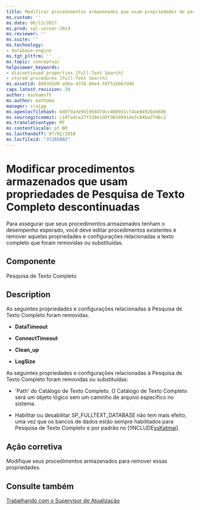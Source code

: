 ```yaml
---
title: Modificar procedimentos armazenados que usam propriedades de pesquisa de texto completo descontinuadas | Microsoft Docs
ms.custom: ''
ms.date: 06/13/2017
ms.prod: sql-server-2014
ms.reviewer: ''
ms.suite: ''
ms.technology:
- database-engine
ms.tgt_pltfrm: ''
ms.topic: conceptual
helpviewer_keywords:
- discontinued properties [Full-Text Search]
- stored procedures [Full-Text Search]
ms.assetid: 8d9392d9-a9ba-4378-84e4-59f516b67ddb
caps.latest.revision: 20
author: mashamsft
ms.author: mathoma
manager: craigg
ms.openlocfilehash: bd8fda3e9d1968d7dcc480931cf4ae8492bd4686
ms.sourcegitcommit: c18fadce27f330e1d4f36549414e5c84ba2f46c2
ms.translationtype: MT
ms.contentlocale: pt-BR
ms.lasthandoff: 07/02/2018
ms.locfileid: "37265802"
---
```

# <a name="modify-stored-procedures-that-use-discontinued-full-text-search-properties"></a>Modificar procedimentos armazenados que usam propriedades de Pesquisa de Texto Completo descontinuadas
  Para assegurar que seus procedimentos armazenados tenham o desempenho esperado, você deve editar procedimentos existentes e remover aquelas propriedades e configurações relacionadas a texto completo que foram removidas ou substituídas.  
  
## <a name="component"></a>Componente  
 Pesquisa de Texto Completo  
  
## <a name="description"></a>Description  
 As seguintes propriedades e configurações relacionadas à Pesquisa de Texto Completo foram removidas.  
  
-   **DataTimeout**  
  
-   **ConnectTimeout**  
  
-   **Clean_up**  
  
-   **LogSize**  
  
 As seguintes propriedades e configurações relacionadas à Pesquisa de Texto Completo foram removidas ou substituídas:  
  
-   'Path' do Catálogo de Texto Completo. O Catálogo de Texto Completo será um objeto lógico sem um caminho de arquivo específico no sistema.  
  
-   Habilitar ou desabilitar SP_FULLTEXT_DATABASE não tem mais efeito, uma vez que os bancos de dados estão sempre habilitados para Pesquisa de Texto Completo e por padrão no [!INCLUDE[ssKatmai](../../includes/sskatmai-md.md)].  
  
## <a name="corrective-action"></a>Ação corretiva  
 Modifique seus procedimentos armazenados para remover essas propriedades.  
  
## <a name="see-also"></a>Consulte também  
 [Trabalhando com o Supervisor de Atualização](../../../2014/sql-server/install/working-with-upgrade-advisor.md)  
  
  
